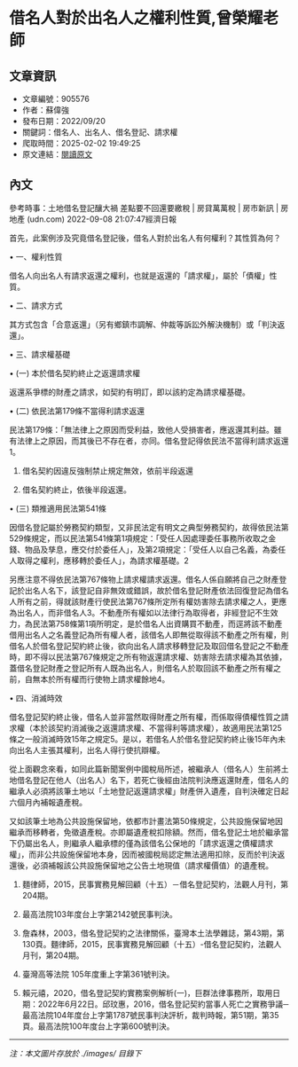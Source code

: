 # 借名人對於出名人之權利性質,曾榮耀老師

## 文章資訊
- 文章編號：905576
- 作者：蘇偉強
- 發布日期：2022/09/20
- 關鍵詞：借名人、出名人、借名登記、請求權
- 爬取時間：2025-02-02 19:49:25
- 原文連結：[閱讀原文](https://real-estate.get.com.tw/Columns/detail.aspx?no=905576)

## 內文
參考時事：土地借名登記釀大禍 差點要不回還要繳稅 | 房貸萬萬稅 | 房市新訊 | 房地產 (udn.com) 2022-09-08 21:07:47經濟日報

首先，此案例涉及究竟借名登記後，借名人對於出名人有何權利？其性質為何？

• 一、權利性質

借名人向出名人有請求返還之權利，也就是返還的「請求權」，屬於「債權」性質。

• 二、請求方式

其方式包含「合意返還」（另有鄉鎮市調解、仲裁等訴訟外解決機制）或「判決返還」。

• 三、請求權基礎

• (一) 本於借名契約終止之返還請求權

返還系爭標的財產之請求，如契約有明訂，即以該約定為請求權基礎。

• (二) 依民法第179條不當得利請求返還

民法第179條：「無法律上之原因而受利益，致他人受損害者，應返還其利益。雖有法律上之原因，而其後已不存在者，亦同。借名登記得依民法不當得利請求返還1。

1. 借名契約因違反強制禁止規定無效，依前半段返還

2. 借名契約終止，依後半段返還。

• (三) 類推適用民法第541條

因借名登記屬於勞務契約類型，又非民法定有明文之典型勞務契約，故得依民法第529條規定，而以民法第541條第1項規定：「受任人因處理委任事務所收取之金錢、物品及孳息，應交付於委任人」，及第2項規定：「受任人以自己名義，為委任人取得之權利，應移轉於委任人」，為請求權基礎。2

另應注意不得依民法第767條物上請求權請求返還。借名人係自願將自己之財產登記於出名人名下，該登記自非無效或錯誤，故於借名登記財產依法回復登記為借名人所有之前，得就該財產行使民法第767條所定所有權妨害除去請求權之人，更應為出名人，而非借名人3。不動產所有權如以法律行為取得者，非經登記不生效力，為民法第758條第1項所明定，是於借名人出資購買不動產，而逕將該不動產借用出名人之名義登記為所有權人者，該借名人即無從取得該不動產之所有權，則借名人於借名登記契約終止後，欲向出名人請求移轉登記及取回借名登記之不動產時，即不得以民法第767條規定之所有物返還請求權、妨害除去請求權為其依據，蓋借名登記財產之登記所有人既為出名人，則借名人於取回該不動產之所有權之前，自無本於所有權而行使物上請求權餘地4。

• 四、消滅時效

借名登記契約終止後，借名人並非當然取得財產之所有權，而係取得債權性質之請求權（本於該契約消滅後之返還請求權、不當得利等請求權），故適用民法第125條之一般消滅時效15年之規定5。是以，若借名人於借名登記契約終止後15年內未向出名人主張其權利，出名人得行使抗辯權。

從上面觀念來看，如同此篇新聞案例中國稅局所述，被繼承人（借名人）生前將土地借名登記在他人（出名人）名下，若死亡後經由法院判決應返還財產，借名人的繼承人必須將該筆土地以「土地登記返還請求權」財產併入遺產，自判決確定日起六個月內補報遺產稅。

又如該筆土地為公共設施保留地，依都市計畫法第50條規定，公共設施保留地因繼承而移轉者，免徵遺產稅。亦即屬遺產稅扣除額。然而，借名登記土地於繼承當下仍屬出名人，則繼承人繼承標的僅為該借名公保地的「請求返還之債權請求權」，而非公共設施保留地本身，因而被國稅局認定無法適用扣除，反而於判決返還後，必須補報該公共設施保留地之公告土地現值（請求權價值）的遺產稅。

1. 麵律師，2015，民事實務見解回顧（十五）－借名登記契約，法觀人月刊，第204期。

2. 最高法院103年度台上字第2142號民事判決。

3. 詹森林，2003，借名登記契約之法律關係，臺灣本土法學雜誌，第43期，第130頁。麵律師，2015，民事實務見解回顧（十五）-借名登記契約，法觀人月刊，第204期。

4. 臺灣高等法院 105年度重上字第361號判決。

5. 賴元禧，2020，借名登記契約實務案例解析(一)，巨群法律事務所，取用日期：2022年6月22日。邱玟惠，2016，借名登記契約當事人死亡之實務爭議─最高法院104年度台上字第1787號民事判決評析，裁判時報，第51期，第35頁。最高法院100年度台上字第600號判決。
---
*注：本文圖片存放於 ./images/ 目錄下*
